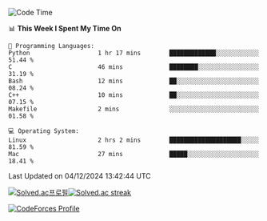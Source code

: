
<!--START_SECTION:waka-->
![Code Time](http://img.shields.io/badge/Code%20Time-3%2C688%20hrs%2046%20mins-blue)

📊 **This Week I Spent My Time On** 

```text
💬 Programming Languages: 
Python                   1 hr 17 mins        █████████████░░░░░░░░░░░░   51.44 % 
C                        46 mins             ████████░░░░░░░░░░░░░░░░░   31.19 % 
Bash                     12 mins             ██░░░░░░░░░░░░░░░░░░░░░░░   08.24 % 
C++                      10 mins             ██░░░░░░░░░░░░░░░░░░░░░░░   07.15 % 
Makefile                 2 mins              ░░░░░░░░░░░░░░░░░░░░░░░░░   01.58 % 

💻 Operating System: 
Linux                    2 hrs 2 mins        ████████████████████░░░░░   81.59 % 
Mac                      27 mins             █████░░░░░░░░░░░░░░░░░░░░   18.41 % 
```


 Last Updated on 04/12/2024 13:42:44 UTC
<!--END_SECTION:waka-->


[![Solved.ac프로필](http://mazassumnida.wtf/api/generate_badge?boj=hckim96)](https://solved.ac/hckim96)[![Solved.ac streak](http://mazandi.herokuapp.com/api?handle=hckim96&theme=dark)](https://solved.ac/hckim96)


[![CodeForces Profile](https://cf.leed.at?id=hckim96)](https://codeforces.com/profile/hckim96)

